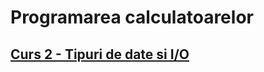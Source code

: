 # Programarea calculatoarelor

## [Curs 2 - Tipuri de date si I/O](https://wiki.mta.ro/c/1/prog/curs/curs2)

###